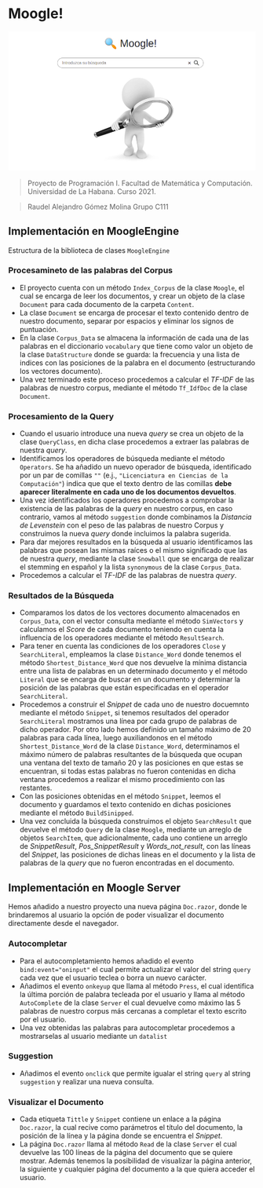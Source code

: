 # Moogle!

![](moogle.png)

> Proyecto de Programación I. Facultad de Matemática y Computación. Universidad de La Habana. Curso 2021.

>Raudel Alejandro Gómez Molina Grupo C111

## Implementación en MoogleEngine

Estructura de la biblioteca de clases `MoogleEngine`

### Procesamineto de las palabras del Corpus

- El proyecto cuenta con un método `Index_Corpus` de la clase `Moogle`, el cual se encarga de leer los documentos, y crear un objeto de la clase `Document` para cada documento de la carpeta `Content`.
- La clase `Document` se encarga de procesar el texto contenido dentro de nuestro documento, separar por espacios y eliminar los signos de puntuación.
- En la clase `Corpus_Data` se almacena la información de cada una de las palabras en el diccionario `vocabulary` que tiene como valor un objeto de la clase `DataStructure` donde se guarda: la frecuencia y una lista de indices con las posiciones de la palabra en el documento (estructurando los vectores documento).
- Una vez terminado este proceso procedemos a calcular el *TF-IDF* de las palabras de nuestro corpus, mediante el método `Tf_IdfDoc` de la clase `Document`.

### Procesamiento de la Query 

- Cuando el usuario introduce una nueva *query* se crea un objeto de la clase `QueryClass`, en dicha clase procedemos a extraer las palabras de nuestra *query*.
- Identificamos  los operadores de búsqueda mediante el método `Operators`. Se ha añadido un nuevo operador de búsqueda, identificado por un par de comillas `""` (e.j., `"Licenciatura en Ciencias de la Computación"`) indica que que el texto dentro de las comillas **debe aparecer literalmente en cada uno de los documentos devueltos**.
- Una vez identificados los operadores procedemos a comprobar la existencia de las palabras de la *query* en nuestro corpus, en caso contrario, vamos al método `suggestion` donde combinamos la *Distancia de Levenstein* con el peso de las palabras de nuestro Corpus y construimos la nueva *query* donde incluimos la palabra sugerida.
- Para dar mejores resultados en la búsqueda al usuario identificamos las palabras que posean las mismas raíces o el mismo significado que las de nuestra *query*, mediante la clase `Snowball` que se encarga de realizar el stemming en español y la lista `synonymous` de la clase `Corpus_Data`.
- Procedemos a calcular el *TF-IDF* de las palabras de nuestra *query*.

### Resultados de la Búsqueda

- Comparamos los datos de los vectores documento almacenados en `Corpus_Data`, con el vector consulta mediante el método `SimVectors` y calculamos el *Score* de cada documento teniendo en cuenta la influencia de los operadores mediante el método `ResultSearch`.
- Para tener en cuenta las condiciones de los operadores `Close` y `SearchLiteral`, empleamos la clase `Distance_Word` donde tenemos el método `Shortest_Distance_Word` que nos devuelve la mínima distancia entre una lista de palabras en un determinado documento y el método `Literal` que se encarga de buscar en un documento y determinar la posición de las palabras que están especificadas en el operador `SearchLiteral`.
- Procedemos a construir el *Snippet* de cada uno de nuestro docuemnto mediante el método `Snippet`, si tenemos resultados del operador `SearchLiteral` mostramos una línea por cada grupo de palabras de dicho operador. Por otro lado hemos definido un tamaño máximo de 20 palabras para cada línea, luego auxiliandonos en el método `Shortest_Distance_Word` de la clase `Distance_Word`, determinamos el máximo número de palabras resultantes de la búsqueda que ocupan una ventana del texto de tamaño 20 y las posiciones en que estas se encuentran, si todas estas palabras no fueron contenidas en dicha ventana procedemos a realizar el mismo procedimiento con las restantes.
- Con las posiciones obtenidas en el método `Snippet`, leemos el documento y guardamos el texto contenido en dichas posiciones mediante el método `BuildSinipped`.
-  Una vez concluida la búsqueda construimos el objeto `SearchResult` que devuelve el método `Query` de la clase `Moogle`, mediante un arreglo de objetos `SearchItem`, que adicionalmente, cada uno contiene un arreglo de *SnippetResult*, *Pos_SnippetResult* y *Words_not_result*, con las líneas del *Snippet*, las posiciones de dichas lineas en el documento y la lista de palabras de la *query* que no fueron encontradas en el documento.

## Implementación en Moogle Server 

Hemos añadido a nuestro proyecto una nueva página `Doc.razor`, donde le brindaremos al usuario la opción de poder visualizar el documento directamente desde el navegador.

### Autocompletar

- Para el autocompletamiento hemos añadido el evento `bind:event="oninput"` el cual permite actualizar el valor del string `query` cada vez que el usuario teclea o borra un nuevo carácter.
- Añadimos el evento `onkeyup` que llama al método `Press`, el cual identifica la última porción de palabra tecleada por el usuario y llama al método `AutoComplete` de la clase `Server` el cual devuelve como máximo las 5 palabras de nuestro corpus más cercanas a completar el texto escrito por el usuario.
- Una vez obtenidas las palabras para autocompletar procedemos a mostrarselas al usuario mediante un `datalist`

### Suggestion

- Añadimos el evento `onclick` que permite igualar el string `query` al string `suggestion` y realizar una nueva consulta.

### Visualizar el Documento

- Cada etiqueta `Tittle` y `Snippet` contiene un enlace a la página `Doc.razor`, la cual recive como parámetros el título del documento, la posición de la línea y la página donde se encuentra el *Snippet*.
- La página `Doc.razor` llama al método `Read` de la clase `Server` el cual devuelve las 100 líneas de la página del documento que se quiere mostrar. Además tenemos la posibilidad de visualizar la página anterior, la siguiente y cualquier página del documento a la que quiera acceder el usuario.
